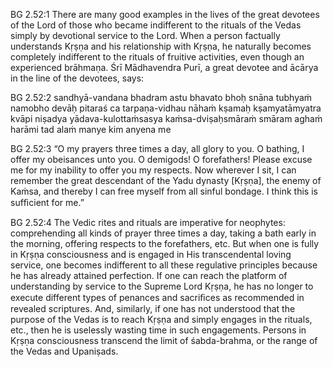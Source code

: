 BG 2.52:1	There are many good examples in the lives of the great devotees of the Lord of those who became indifferent to the rituals of the Vedas simply by devotional service to the Lord. When a person factually understands Kṛṣṇa and his relationship with Kṛṣṇa, he naturally becomes completely indifferent to the rituals of fruitive activities, even though an experienced brāhmaṇa. Śrī Mādhavendra Purī, a great devotee and ācārya in the line of the devotees, says:

BG 2.52:2	sandhyā-vandana bhadram astu bhavato bhoḥ snāna tubhyaṁ namobho devāḥ pitaraś ca tarpaṇa-vidhau nāhaṁ kṣamaḥ kṣamyatāmyatra kvāpi niṣadya yādava-kulottaṁsasya kaṁsa-dviṣaḥsmāraṁ smāram aghaṁ harāmi tad alaṁ manye kim anyena me

BG 2.52:3	“O my prayers three times a day, all glory to you. O bathing, I offer my obeisances unto you. O demigods! O forefathers! Please excuse me for my inability to offer you my respects. Now wherever I sit, I can remember the great descendant of the Yadu dynasty [Kṛṣṇa], the enemy of Kaṁsa, and thereby I can free myself from all sinful bondage. I think this is sufﬁcient for me.”

BG 2.52:4	The Vedic rites and rituals are imperative for neophytes: comprehending all kinds of prayer three times a day, taking a bath early in the morning, offering respects to the forefathers, etc. But when one is fully in Kṛṣṇa consciousness and is engaged in His transcendental loving service, one becomes indifferent to all these regulative principles because he has already attained perfection. If one can reach the platform of understanding by service to the Supreme Lord Kṛṣṇa, he has no longer to execute different types of penances and sacriﬁces as recommended in revealed scriptures. And, similarly, if one has not understood that the purpose of the Vedas is to reach Kṛṣṇa and simply engages in the rituals, etc., then he is uselessly wasting time in such engagements. Persons in Kṛṣṇa consciousness transcend the limit of śabda-brahma, or the range of the Vedas and Upaniṣads.